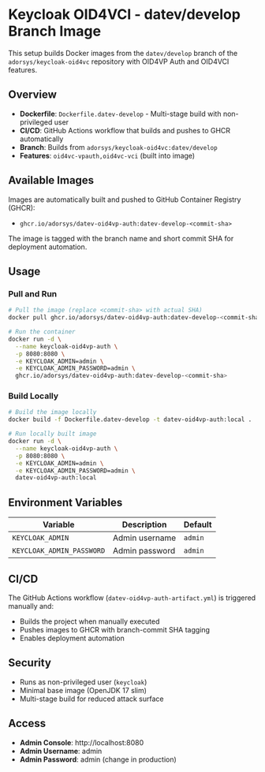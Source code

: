 # Keycloak OID4VCI - datev/develop Branch Image

This setup builds Docker images from the `datev/develop` branch of the `adorsys/keycloak-oid4vc` repository with OID4VP Auth and OID4VCI features.

## Overview

- **Dockerfile**: `Dockerfile.datev-develop` - Multi-stage build with non-privileged user
- **CI/CD**: GitHub Actions workflow that builds and pushes to GHCR automatically
- **Branch**: Builds from `adorsys/keycloak-oid4vc:datev/develop`
- **Features**: `oid4vc-vpauth,oid4vc-vci` (built into image)

## Available Images

Images are automatically built and pushed to GitHub Container Registry (GHCR):

- `ghcr.io/adorsys/datev-oid4vp-auth:datev-develop-<commit-sha>`

The image is tagged with the branch name and short commit SHA for deployment automation.

## Usage

### Pull and Run

```bash
# Pull the image (replace <commit-sha> with actual SHA)
docker pull ghcr.io/adorsys/datev-oid4vp-auth:datev-develop-<commit-sha>

# Run the container
docker run -d \
  --name keycloak-oid4vp-auth \
  -p 8080:8080 \
  -e KEYCLOAK_ADMIN=admin \
  -e KEYCLOAK_ADMIN_PASSWORD=admin \
  ghcr.io/adorsys/datev-oid4vp-auth:datev-develop-<commit-sha>
```

### Build Locally

```bash
# Build the image locally
docker build -f Dockerfile.datev-develop -t datev-oid4vp-auth:local .

# Run locally built image
docker run -d \
  --name keycloak-oid4vp-auth \
  -p 8080:8080 \
  -e KEYCLOAK_ADMIN=admin \
  -e KEYCLOAK_ADMIN_PASSWORD=admin \
  datev-oid4vp-auth:local
```

## Environment Variables

| Variable                  | Description    | Default |
| ------------------------- | -------------- | ------- |
| `KEYCLOAK_ADMIN`          | Admin username | `admin` |
| `KEYCLOAK_ADMIN_PASSWORD` | Admin password | `admin` |

## CI/CD

The GitHub Actions workflow (`datev-oid4vp-auth-artifact.yml`) is triggered manually and:

- Builds the project when manually executed
- Pushes images to GHCR with branch-commit SHA tagging
- Enables deployment automation

## Security

- Runs as non-privileged user (`keycloak`)
- Minimal base image (OpenJDK 17 slim)
- Multi-stage build for reduced attack surface

## Access

- **Admin Console**: http://localhost:8080
- **Admin Username**: admin
- **Admin Password**: admin (change in production)
